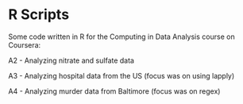 R Scripts
=========

Some code written in R for the Computing in Data Analysis course on Coursera:

A2 - Analyzing nitrate and sulfate data 

A3 - Analyzing hospital data from the US (focus was on using lapply)

A4 - Analyzing murder data from Baltimore (focus was on regex)
